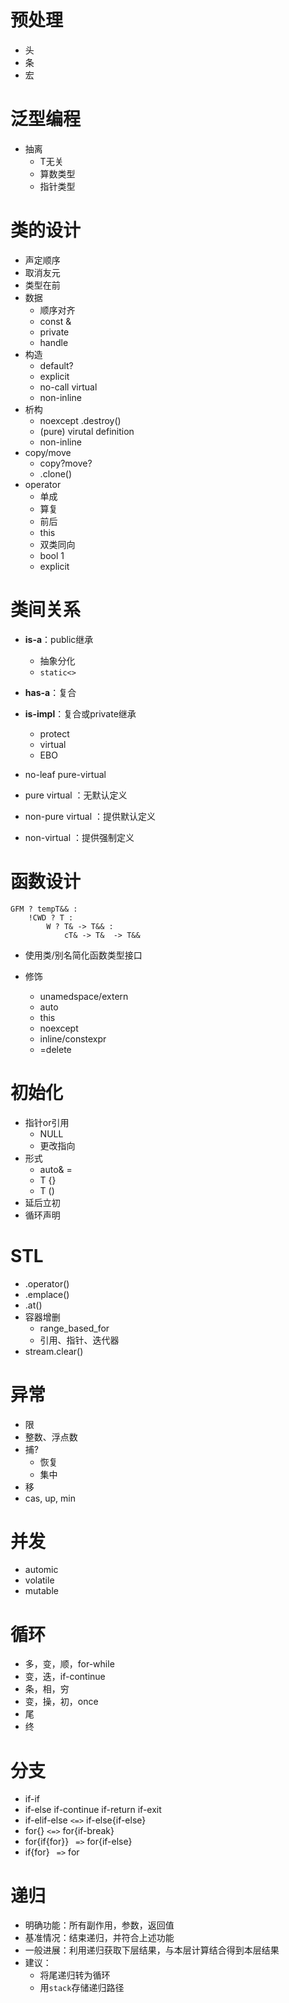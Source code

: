 <!-- entry begin: cpp  一般 -->
# 预处理
* 头
* 条
* 宏
<!-- entry end -->

<!-- entry begin: cpp  泛型 -->
# 泛型编程
* 抽离
    * T无关
    * 算数类型
    * 指针类型
<!-- entry end -->

<!-- entry begin: cpp  类设计 -->
# 类的设计
* 声定顺序
* 取消友元
* 类型在前
* 数据
    * 顺序对齐
    * const &
    * private
    * handle
* 构造
    * default?
    * explicit
    * no-call virtual
    * non-inline
* 析构
    * noexcept .destroy()
    * (pure) virutal definition
    * non-inline
* copy/move
    * copy?move?
    * .clone()
* operator
    * 单成
    * 算复
    * 前后
    * this
    * 双类同向
    * bool 1
    * explicit
<!-- entry end -->

<!-- entry begin: cpp  类关系 -->
# 类间关系
* **is-a**：public继承
    * 抽象分化
    * `static<>`
* **has-a**：复合
* **is-impl**：复合或private继承
    * protect
    * virtual
    * EBO

* no-leaf pure-virtual

* pure virtual      ：无默认定义
* non-pure virtual  ：提供默认定义
* non-virtual       ：提供强制定义
<!-- entry end -->

<!-- entry begin: cpp  函数 -->
# 函数设计
```
GFM ? tempT&& :
    !CWD ? T :
        W ? T& -> T&& :
            cT& -> T&  -> T&&
```

* 使用类/别名简化函数类型接口

* 修饰
    * unamedspace/extern
    * auto
    * this
    * noexcept
    * inline/constexpr
    * =delete
<!-- entry end -->

<!-- entry begin: cpp  初始化 -->
# 初始化
* 指针or引用
    * NULL
    * 更改指向
* 形式
    * auto& =
    * T     {}
    * T     ()
* 延后立初
* 循环声明
<!-- entry end -->

<!-- entry begin: cpp  STL -->
# STL
* .operator()
* .emplace()
* .at()
* 容器增删
    * range_based_for
    * 引用、指针、迭代器
* stream.clear()
<!-- entry end -->

<!-- entry begin: cpp  异常 -->
# 异常
* 限
* 整数、浮点数
* 捕?
    * 恢复
    * 集中
* 移
* cas, up, min
<!-- entry end -->

<!-- entry begin: cpp  并发 -->
# 并发
* automic
* volatile
* mutable
<!-- entry end -->

<!-- entry begin: cpp  循环 -->
# 循环
* 多，变，顺，for-while
* 变，迭，if-continue
* 条，相，穷
* 变，操，初，once
* 尾
* 终
<!-- entry end -->

<!-- entry begin: cpp  分支 条件 -->
# 分支
* if-if
* if-else if-continue if-return if-exit
* if-elif-else  `<=>` if-else{if-else}
* for{}         `<=>` for{if-break}
* for{if{for}}  ` =>` for{if-else}
* if{for}       ` =>` for
<!-- entry end -->

<!-- entry begin: cpp  递归 -->
# 递归
* 明确功能：所有副作用，参数，返回值
* 基准情况：结束递归，并符合上述功能
* 一般进展：利用递归获取下层结果，与本层计算结合得到本层结果
* 建议：
    * 将尾递归转为循环
    * 用`stack`存储递归路径
<!-- entry end -->
